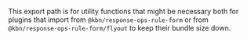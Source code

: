 This export path is for utility functions that might be necessary both for plugins that import from `@kbn/response-ops-rule-form` or from `@kbn/response-ops-rule-form/flyout` to keep their bundle size down.
